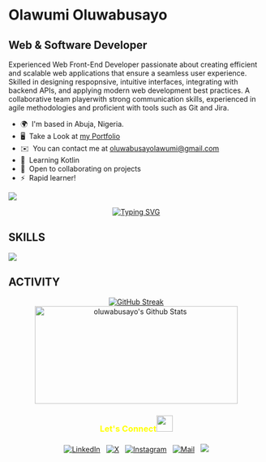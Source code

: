 Olawumi Oluwabusayo
===========================================================================================================================================

Web & Software Developer
-----------------------

Experienced Web Front-End Developer passionate about creating efficient and scalable web applications that ensure a seamless user experience. Skilled in designing respopnsive, intuitive interfaces, integrating with backend APIs, and applying modern web development best practices. A collaborative team playerwith strong communication skills, experienced in agile methodologies and proficient with tools such as Git and Jira.

*   🌍  I'm based in Abuja, Nigeria.
*   🖥️  Take a Look at <a target='_blank' href='http://meet-busayo.vercel.app'>my Portfolio</a>
*   ✉️  You can contact me at [oluwabusayolawumi@gmail.com](mailto:oluwabusayolawumi@gmail.com)
*   🧠  Learning Kotlin
*   🤝  Open to collaborating on projects
*   ⚡  Rapid learner!

![](https://komarev.com/ghpvc/?username=busayolawumi&style=for-the-badge	)

<div align="center">
  <a href="https://git.io/typing-svg"><img src="https://readme-typing-svg.herokuapp.com?font=Nova+Mono&duration=3000&pause=1000&color=FFFFFF&center=true&random=true&width=500&lines=A+day+without+code%3F+Never+heard+of+it+%F0%9F%98%85;Code%2C+debug%2C+repeat+%F0%9F%94%81;Coffee+%2B+Code+%3D+Happiness+%F0%9F%92%BB;Sometimes+I+dream+in+JavaScript+%F0%9F%8C%99;%22Works+on+my+machine%22+certified+%E2%9C%85" alt="Typing SVG" /></a>
</div>


<h2>SKILLS </h2>
<p>
  <a href="https://skillicons.dev">
    <img src="https://skillicons.dev/icons?i=react,next,typescript,js,wordpress,firebase,html,css,tailwind,materialui,bootstrap,vite,git" />
  </a>
</p>

<h2>ACTIVITY </h2>
<div align="center">

  [![GitHub Streak](https://github-readme-streak-stats.herokuapp.com?user=busayolawumi&theme=dark&hide_border=true&card_width=380)](https://git.io/streak-stats)
    <img alt="oluwabusayo's Github Stats" src="https://denvercoder1-github-readme-stats.vercel.app/api/?username=busayolawumi&show_icons=true&include_all_commits=true&count_private=true&theme=react&hide_border=true&bg_color=1F222E&title_color=F85D7F&icon_color=F8D866" height="192px" width="400px"/>  
</div>

<h3 align="center" style="color:yellow;margin-bottom: 20px;" >Let's Connect<img src="https://github.com/hariketsheth/hariketsheth/blob/main/img/handshake.gif" height="32px" style="margin-bottom: -5px;"  > </h3>  

<p align="center">
   <a href="https://www.linkedin.com/in/busayolawumi">
    <img alt="LinkedIn" title="LinkedIn Profile" src="https://img.shields.io/badge/LinkedIn-0A66C2?logo=LinkedIn&logoColor=white&style=for-the-badge"/></a>&nbsp;&nbsp;
  <a href="https://x.com/busayocodes">
    <img alt="X" title="X Profile" src="https://img.shields.io/badge/X-000000?logo=x&logoColor=white&style=for-the-badge"/></a>&nbsp;&nbsp;
  <a href="https://www.instagram.com/busayocodes">
    <img alt="Instagram" title="Instagram Profile" src="https://img.shields.io/badge/Instagram-E4405F?logo=Instagram&logoColor=white&style=for-the-badge"/></a>&nbsp;&nbsp;
  <a href="mailto:oluwabusayolawumi@gmail.com">
    <img alt="Mail" title="Mail Me" src="https://img.shields.io/badge/Email-D14836?logo=Gmail&logoColor=white&style=for-the-badge"/></a>&nbsp;&nbsp;
   <a href="https://stackoverflow.com/users/19370667/busayolawumi" target="_blank" rel="noreferrer">
    <img src="https://img.shields.io/badge/StackOverflow-F47F24?style=for-the-badge&logo=stackoverflow&logoColor=white" /></a>
</p>

<!-- <h2>SUPPORT ME</h2>
<a target="_blank" href="https://www.buymeacoffee.com/busayolawumi "><img src="https://cdn.buymeacoffee.com/buttons/v2/default-yellow.png" width="200" /></a>
</p> -->
